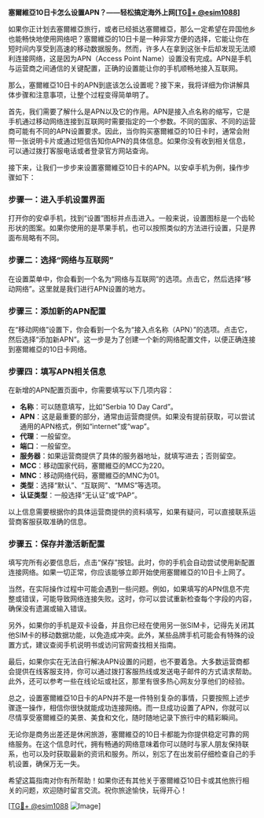 **塞爾維亞10日卡怎么设置APN？——轻松搞定海外上网[[TG💪+ @esim1088](https://t.me/s/esim1088)]**

如果你正计划去塞爾維亞旅行，或者已经抵达塞爾維亞，那么一定希望在异国他乡也能畅快地使用网络吧？塞爾維亞的10日卡是一种非常方便的选择，它能让你在短时间内享受到高速的移动数据服务。然而，许多人在拿到这张卡后却发现无法顺利连接网络，这是因为APN（Access Point Name）设置没有完成。APN是手机与运营商之间通信的关键配置，正确的设置能让你的手机顺畅地接入互联网。

那么，塞爾維亞10日卡的APN到底该怎么设置呢？接下来，我将详细为你讲解具体步骤和注意事项，让整个过程变得简单明了。

首先，我们需要了解什么是APN以及它的作用。APN是接入点名称的缩写，它是手机通过移动网络连接到互联网时需要指定的一个参数。不同的国家、不同的运营商可能有不同的APN设置要求。因此，当你购买塞爾維亞的10日卡时，通常会附带一张说明卡片或通过短信告知你APN的具体信息。如果你没有收到相关信息，可以通过拨打客服电话或者登录官方网站查询。

接下来，让我们一步步来设置塞爾維亞10日卡的APN。以安卓手机为例，操作步骤如下：

### 步骤一：进入手机设置界面

打开你的安卓手机，找到“设置”图标并点击进入。一般来说，设置图标是一个齿轮形状的图案。如果你使用的是苹果手机，也可以按照类似的方法进行设置，只是界面布局略有不同。

### 步骤二：选择“网络与互联网”

在设置菜单中，你会看到一个名为“网络与互联网”的选项。点击它，然后选择“移动网络”。这里就是我们进行APN设置的地方。

### 步骤三：添加新的APN配置

在“移动网络”设置下，你会看到一个名为“接入点名称（APN）”的选项。点击它，然后选择“添加新APN”。这一步是为了创建一个新的网络配置文件，以便正确连接到塞爾維亞的10日卡网络。

### 步骤四：填写APN相关信息

在新增的APN配置页面中，你需要填写以下几项内容：
- **名称**：可以随意填写，比如“Serbia 10 Day Card”。
- **APN**：这是最重要的部分，通常由运营商提供。如果没有提前获取，可以尝试通用的APN格式，例如“internet”或“wap”。
- **代理**：一般留空。
- **端口**：一般留空。
- **服务器**：如果运营商提供了具体的服务器地址，就填写进去；否则留空。
- **MCC**：移动国家代码，塞爾維亞的MCC为220。
- **MNC**：移动网络代码，塞爾維亞的MNC为01。
- **类型**：选择“默认”、“互联网”、“MMS”等选项。
- **认证类型**：一般选择“无认证”或“PAP”。

以上信息需要根据你的具体运营商提供的资料填写，如果有疑问，可以直接联系运营商客服获取准确的信息。

### 步骤五：保存并激活新配置

填写完所有必要信息后，点击“保存”按钮。此时，你的手机会自动尝试使用新配置连接网络。如果一切正常，你应该能够立即开始使用塞爾維亞的10日卡上网了。

当然，在实际操作过程中可能会遇到一些问题。例如，如果填写的APN信息不完整或错误，可能导致网络连接失败。这时，你可以尝试重新检查每个字段的内容，确保没有遗漏或输入错误。

另外，如果你的手机是双卡设备，并且你已经在使用另一张SIM卡，记得先关闭其他SIM卡的移动数据功能，以免造成冲突。此外，某些品牌手机可能会有特殊的设置方式，建议查阅手机说明书或访问官网查找相关指南。

最后，如果你实在无法自行解决APN设置的问题，也不要着急。大多数运营商都会提供在线客服支持，你可以通过拨打客服热线或发送电子邮件的方式请求帮助。此外，还可以参考一些在线论坛或社区，那里有很多热心网友分享他们的经验。

总之，设置塞爾維亞10日卡的APN并不是一件特别复杂的事情，只要按照上述步骤逐一操作，相信你很快就能成功连接网络。而一旦成功设置了APN，你就可以尽情享受塞爾維亞的美景、美食和文化，随时随地记录下旅行中的精彩瞬间。

无论你是商务出差还是休闲旅游，塞爾維亞的10日卡都能为你提供稳定可靠的网络服务。在这个信息时代，拥有畅通的网络意味着你可以随时与家人朋友保持联系，也可以及时获取最新的资讯和服务。所以，别忘了在出发前仔细检查自己的手机设置，确保万无一失。

希望这篇指南对你有所帮助！如果你还有其他关于塞爾維亞10日卡或其他旅行相关的问题，欢迎随时留言交流。祝你旅途愉快，玩得开心！

[[TG💪+ @esim1088](https://t.me/s/esim1088) ![Image](https://i.postimg.cc/4NQfJmqS/Snipaste-2025-05-13-00-14-12.png)]